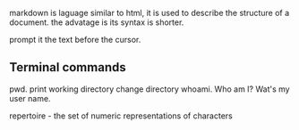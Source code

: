 markdown is laguage similar to html, it is used to describe the structure of a document. the advatage is its syntax is shorter.

prompt it the text before the cursor.

## Terminal commands

pwd. print working directory
change directory
whoami. Who am I? Wat's my user name.

repertoire - the set of numeric representations of characters